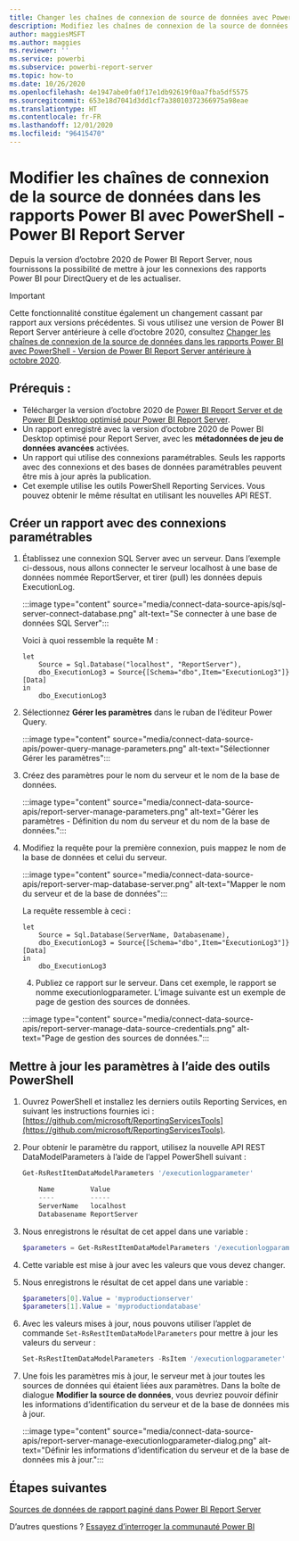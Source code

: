 ```yaml
---
title: Changer les chaînes de connexion de source de données avec PowerShell
description: Modifiez les chaînes de connexion de la source de données à l’aide des API dans PowerShell - Power BI Report Server.
author: maggiesMSFT
ms.author: maggies
ms.reviewer: ''
ms.service: powerbi
ms.subservice: powerbi-report-server
ms.topic: how-to
ms.date: 10/26/2020
ms.openlocfilehash: 4e1947abe0fa0f17e1db92619f0aa7fba5df5575
ms.sourcegitcommit: 653e18d7041d3dd1cf7a38010372366975a98eae
ms.translationtype: HT
ms.contentlocale: fr-FR
ms.lasthandoff: 12/01/2020
ms.locfileid: "96415470"
---
```

# <a name="change-data-source-connection-strings-in-power-bi-reports-with-powershell---power-bi-report-server"></a>Modifier les chaînes de connexion de la source de données dans les rapports Power BI avec PowerShell - Power BI Report Server


Depuis la version d’octobre 2020 de Power BI Report Server, nous fournissons la possibilité de mettre à jour les connexions des rapports Power BI pour DirectQuery et de les actualiser.

> [!IMPORTANT]
> Cette fonctionnalité constitue également un changement cassant par rapport aux versions précédentes. Si vous utilisez une version de Power BI Report Server antérieure à celle d’octobre 2020, consultez [Changer les chaînes de connexion de la source de données dans les rapports Power BI avec PowerShell - Version de Power BI Report Server antérieure à octobre 2020](connect-data-source-apis-pre-oct-2020.md).

## <a name="prerequisites"></a>Prérequis :
- Télécharger la version d’octobre 2020 de [Power BI Report Server et de Power BI Desktop optimisé pour Power BI Report Server](https://powerbi.microsoft.com/report-server/).
- Un rapport enregistré avec la version d’octobre 2020 de Power BI Desktop optimisé pour Report Server, avec les **métadonnées de jeu de données avancées** activées.
- Un rapport qui utilise des connexions paramétrables. Seuls les rapports avec des connexions et des bases de données paramétrables peuvent être mis à jour après la publication.
- Cet exemple utilise les outils PowerShell Reporting Services. Vous pouvez obtenir le même résultat en utilisant les nouvelles API REST.

## <a name="create-a-report-with-parameterized-connections"></a>Créer un rapport avec des connexions paramétrables
    
1. Établissez une connexion SQL Server avec un serveur. Dans l’exemple ci-dessous, nous allons connecter le serveur localhost à une base de données nommée ReportServer, et tirer (pull) les données depuis ExecutionLog.

    :::image type="content" source="media/connect-data-source-apis/sql-server-connect-database.png" alt-text="Se connecter à une base de données SQL Server":::

    Voici à quoi ressemble la requête M :

    ```
    let
        Source = Sql.Database("localhost", "ReportServer"),
        dbo_ExecutionLog3 = Source{[Schema="dbo",Item="ExecutionLog3"]}[Data]
    in
        dbo_ExecutionLog3
    ```

2. Sélectionnez **Gérer les paramètres** dans le ruban de l’éditeur Power Query.

    :::image type="content" source="media/connect-data-source-apis/power-query-manage-parameters.png" alt-text="Sélectionner Gérer les paramètres":::

1.  Créez des paramètres pour le nom du serveur et le nom de la base de données.

    :::image type="content" source="media/connect-data-source-apis/report-server-manage-parameters.png" alt-text="Gérer les paramètres - Définition du nom du serveur et du nom de la base de données.":::


3. Modifiez la requête pour la première connexion, puis mappez le nom de la base de données et celui du serveur.

    :::image type="content" source="media/connect-data-source-apis/report-server-map-database-server.png" alt-text="Mapper le nom du serveur et de la base de données":::

    La requête ressemble à ceci :

    ```
    let
        Source = Sql.Database(ServerName, Databasename),
        dbo_ExecutionLog3 = Source{[Schema="dbo",Item="ExecutionLog3"]}[Data]
    in
        dbo_ExecutionLog3
    ```
    
    4. Publiez ce rapport sur le serveur. Dans cet exemple, le rapport se nomme executionlogparameter. L’image suivante est un exemple de page de gestion des sources de données.

    :::image type="content" source="media/connect-data-source-apis/report-server-manage-data-source-credentials.png" alt-text="Page de gestion des sources de données.":::

## <a name="update-parameters-using-the-powershell-tools"></a>Mettre à jour les paramètres à l’aide des outils PowerShell

1. Ouvrez PowerShell et installez les derniers outils Reporting Services, en suivant les instructions fournies ici : [https://github.com/microsoft/ReportingServicesTools](https://github.com/microsoft/ReportingServicesTools).
    
2.  Pour obtenir le paramètre du rapport, utilisez la nouvelle API REST DataModelParameters à l’aide de l’appel PowerShell suivant :

    ```powershell
    Get-RsRestItemDataModelParameters '/executionlogparameter'

        Name         Value
        ----         -----
        ServerName   localhost
        Databasename ReportServer
    ```

3. Nous enregistrons le résultat de cet appel dans une variable :

    ```powershell
    $parameters = Get-RsRestItemDataModelParameters '/executionlogparameter'
    ```

4. Cette variable est mise à jour avec les valeurs que vous devez changer.
5. Nous enregistrons le résultat de cet appel dans une variable :

    ```powershell
    $parameters[0].Value = 'myproductionserver'
    $parameters[1].Value = 'myproductiondatabase'
    ```

6. Avec les valeurs mises à jour, nous pouvons utiliser l’applet de commande `Set-RsRestItemDataModelParameters` pour mettre à jour les valeurs du serveur :

    ```powershell
    Set-RsRestItemDataModelParameters -RsItem '/executionlogparameter' -DataModelParameters $parameters
    ```

7. Une fois les paramètres mis à jour, le serveur met à jour toutes les sources de données qui étaient liées aux paramètres. Dans la boîte de dialogue **Modifier la source de données**, vous devriez pouvoir définir les informations d’identification du serveur et de la base de données mis à jour.

    :::image type="content" source="media/connect-data-source-apis/report-server-manage-executionlogparameter-dialog.png" alt-text="Définir les informations d’identification du serveur et de la base de données mis à jour.":::

## <a name="next-steps"></a>Étapes suivantes

[Sources de données de rapport paginé dans Power BI Report Server](connect-data-sources.md) 

D’autres questions ? [Essayez d’interroger la communauté Power BI](https://community.powerbi.com/)
